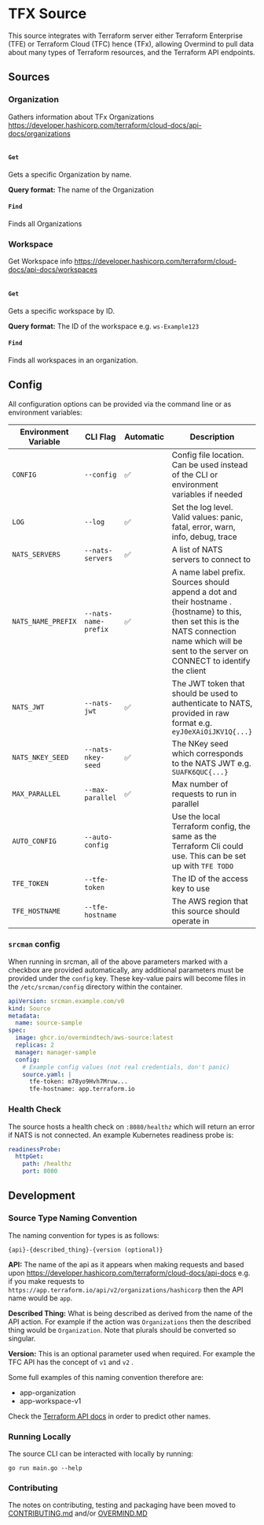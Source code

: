 # TFX Source

This source integrates with Terraform server either Terraform Enterprise (TFE) or Terraform Cloud (TFC) hence (TFx), allowing Overmind to pull data about many types of Terraform resources, and the Terraform API endpoints.

## Sources

### Organization

Gathers information about TFx Organizations <https://developer.hashicorp.com/terraform/cloud-docs/api-docs/organizations>

```json

```

#### `Get`

Gets a specific Organization by name.

**Query format:** The name of the Organization

#### `Find`

Finds all Organizations

### Workspace

Get Workspace info <https://developer.hashicorp.com/terraform/cloud-docs/api-docs/workspaces>

``` json

```

#### `Get`

Gets a specific workspace by ID.

**Query format:** The ID of the workspace e.g. `ws-Example123`

#### `Find`

Finds all workspaces in an organization.

## Config

All configuration options can be provided via the command line or as environment variables:

| Environment Variable | CLI Flag | Automatic | Description |
|----------------------|----------|-----------|-------------|
| `CONFIG`| `--config` | ✅ | Config file location. Can be used instead of the CLI or environment variables if needed |
| `LOG`| `--log` | ✅ | Set the log level. Valid values: panic, fatal, error, warn, info, debug, trace |
| `NATS_SERVERS`| `--nats-servers` | ✅ | A list of NATS servers to connect to |
| `NATS_NAME_PREFIX`| `--nats-name-prefix` | ✅ | A name label prefix. Sources should append a dot and their hostname .{hostname} to this, then set this is the NATS connection name which will be sent to the server on CONNECT to identify the client |
| `NATS_JWT` | `--nats-jwt` | ✅ | The JWT token that should be used to authenticate to NATS, provided in raw format e.g. `eyJ0eXAiOiJKV1Q{...}` |
| `NATS_NKEY_SEED` | `--nats-nkey-seed` | ✅ | The NKey seed which corresponds to the NATS JWT e.g. `SUAFK6QUC{...}` |
| `MAX_PARALLEL`| `--max-parallel` | ✅ | Max number of requests to run in parallel |
| `AUTO_CONFIG` | `--auto-config` | | Use the local Terraform config, the same as the Terraform Cli could use. This can be set up with `TFE TODO` |
| `TFE_TOKEN` | `--tfe-token` | | The ID of the access key to use |
| `TFE_HOSTNAME` | `--tfe-hostname` | | The AWS region that this source should operate in |

### `srcman` config

When running in srcman, all of the above parameters marked with a checkbox are provided automatically, any additional parameters must be provided under the `config` key. These key-value pairs will become files in the `/etc/srcman/config` directory within the container.

```yaml
apiVersion: srcman.example.com/v0
kind: Source
metadata:
  name: source-sample
spec:
  image: ghcr.io/overmindtech/aws-source:latest
  replicas: 2
  manager: manager-sample
  config:
    # Example config values (not real credentials, don't panic)
    source.yaml: |
      tfe-token: m78yo9Hvh7Mruw...
      tfe-hostname: app.terraform.io
```

### Health Check

The source hosts a health check on `:8080/healthz` which will return an error if NATS is not connected. An example Kubernetes readiness probe is:

```yaml
readinessProbe:
  httpGet:
    path: /healthz
    port: 8080
```

## Development

### Source Type Naming Convention

The naming convention for types is as follows:

`{api}-{described_thing}-{version (optional)}`

**API:** The name of the api as it appears when making requests and based upon <https://developer.hashicorp.com/terraform/cloud-docs/api-docs> e.g. if you make requests to `https://app.terraform.io/api/v2/organizations/hashicorp` then the API name would be `app`.

**Described Thing:** What is being described as derived from the name of the API action. For example if the action was `Organizations` then the described thing would be `Organization`. Note that plurals should be converted so singular.

**Version:** This is an optional parameter used when required. For example the TFC API has the concept of `v1` and `v2` .

Some full examples of this naming convention therefore are:

* app-organization
* app-workspace-v1

Check the [Terraform API docs](https://developer.hashicorp.com/terraform/cloud-docs/api-docs) in order to predict other names.

### Running Locally

The source CLI can be interacted with locally by running:

```shell
go run main.go --help
```

### Contributing

The notes on contributing, testing and packaging have been moved to [CONTRIBUTING.md](./CONTRIBUTING.MD) and/or [OVERMIND.MD](./OVERMIND.MD)

